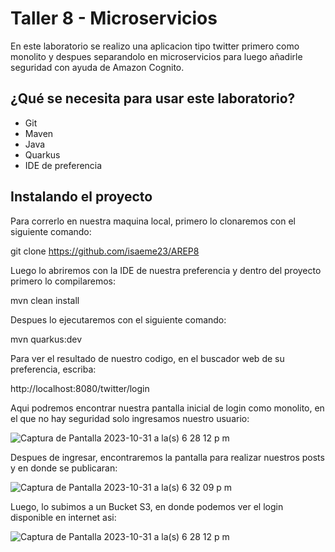 # Taller 8 - Microservicios
En este laboratorio se realizo una aplicacion tipo twitter primero como monolito y despues separandolo en microservicios para luego añadirle seguridad con ayuda de Amazon Cognito.

## ¿Qué se necesita para usar este laboratorio?
- Git
- Maven
- Java
- Quarkus
- IDE de preferencia

## Instalando el proyecto

Para correrlo en nuestra maquina local, primero lo clonaremos con el siguiente comando:

  git clone https://github.com/isaeme23/AREP8

Luego lo abriremos con la IDE de nuestra preferencia y dentro del proyecto primero lo compilaremos:

  mvn clean install

Despues lo ejecutaremos con el siguiente comando:

  mvn quarkus:dev

Para ver el resultado de nuestro codigo, en el buscador web de su preferencia, escriba:

  http://localhost:8080/twitter/login

Aqui podremos encontrar nuestra pantalla inicial de login como monolito, en el que no hay seguridad solo ingresamos nuestro usuario:

![Captura de Pantalla 2023-10-31 a la(s) 6 28 12 p m](https://github.com/isaeme23/AREP8/assets/77862058/bac5236a-7b80-47fb-b37b-9516099b5dac)

Despues de ingresar, encontraremos la pantalla para realizar nuestros posts y en donde se publicaran:

![Captura de Pantalla 2023-10-31 a la(s) 6 32 09 p m](https://github.com/isaeme23/AREP8/assets/77862058/9bbc9f6d-41b8-4301-bf83-0f8d3b5176de)

Luego, lo subimos a un Bucket S3, en donde podemos ver el login disponible en internet asi:

![Captura de Pantalla 2023-10-31 a la(s) 6 28 12 p m](https://github.com/isaeme23/AREP8/assets/77862058/0a918053-f58e-4be3-a29e-30d5df281de5)
